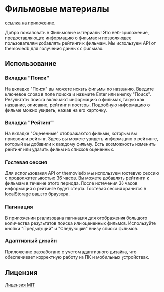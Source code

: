 # Фильмовые материалы

[ссылка на приложение](https://muvies-app.vercel.app/).

Добро пожаловать в Фильмовые материалы! Это веб-приложение, предоставляющее информацию о фильмах и позволяющее пользователям добавлять рейтинги к фильмам. Мы используем API от themoviedb для получения данных о фильмах.

## Использование

### Вкладка "Поиск"

На вкладке "Поиск" вы можете искать фильмы по названию. Введите ключевое слово в поле поиска и нажмите Enter или кнопку "Поиск". Результаты поиска включают информацию о фильмах, такую как название, описание, рейтинг и постеры. Подробную информацию о фильме можно увидеть, нажав на его карточку.

### Вкладка "Рейтинг"

На вкладке "Оцененные" отображаются фильмы, которым вы присвоили рейтинг. Здесь вы можете увидеть информацию о рейтинге, который вы добавили к каждому фильму. Есть возможность изменить рейтинг или удалить фильм из списков оцененных.

### Гостевая сессия

Для использования API от themoviedb мы используем гостевую сессию с продолжительностью 36 часов. Вы можете добавлять рейтинги к фильмам в течение этого периода. После истечения 36 часов информация о рейтинге будет стерта. Гостевая сессия хранится в localStorage вашего браузера.

### Пагинация

В приложении реализована пагинация для отображения большого количества результатов поиска или оцененных фильмов. Используйте кнопки "Предыдущий" и "Следующий" внизу списка фильмов.

### Адаптивный дизайн

Приложение разработано с учетом адаптивного дизайна, что обеспечивает корректную работу на ПК и мобильных устройствах.

## Лицензия

[Лицензия MIT](LICENSE)
